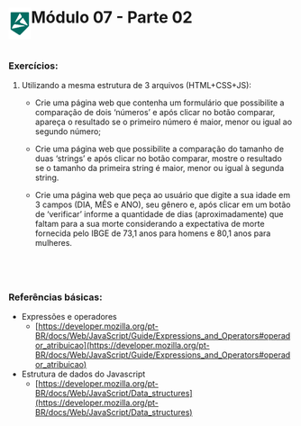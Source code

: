 <div display="flex">
    <img src="../assets/imgs/alpha-logo.png" width="40px" align="left"/>
    <h1>Módulo 07 - Parte 02</h1>
</div>

&nbsp;
### Exercícios:

1. Utilizando a mesma estrutura de 3 arquivos (HTML+CSS+JS):

    - Crie uma página web que contenha um formulário que possibilite a comparação de
dois ‘números’ e após clicar no botão comparar, apareça o resultado se o primeiro
número é maior, menor ou igual ao segundo número;

    - Crie uma página web que possibilite a comparação do tamanho de duas ‘strings’ e
após clicar no botão comparar, mostre o resultado se o tamanho da primeira string
é maior, menor ou igual à segunda string.

    - Crie uma página web que peça ao usuário que digite a sua idade em 3 campos (DIA,
MÊS e ANO), seu gênero e, após clicar em um botão de ‘verificar’ informe a
quantidade de dias (aproximadamente) que faltam para a sua morte considerando a
expectativa de morte fornecida pelo IBGE de 73,1 anos para homens e 80,1 anos para
mulheres.


&nbsp;
---

### Referências básicas:

- Expressões e operadores
    - [https://developer.mozilla.org/pt-BR/docs/Web/JavaScript/Guide/Expressions_and_Operators#operador_atribuicao](https://developer.mozilla.org/pt-BR/docs/Web/JavaScript/Guide/Expressions_and_Operators#operador_atribuicao)
- Estrutura de dados do Javascript
    - [https://developer.mozilla.org/pt-BR/docs/Web/JavaScript/Data_structures](https://developer.mozilla.org/pt-BR/docs/Web/JavaScript/Data_structures)